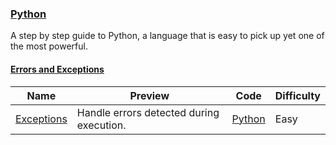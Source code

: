 ### [Python](https://www.hackerrank.com/domains/python)
A step by step guide to Python, a language that is easy to pick up yet one of the most powerful.

#### [Errors and Exceptions](https://www.hackerrank.com/domains/python/errors-exceptions)

Name | Preview | Code | Difficulty
---- | ------- | ---- | ----------
[Exceptions](https://www.hackerrank.com/challenges/exceptions)|Handle errors detected during execution.|[Python](exceptions.py)|Easy

